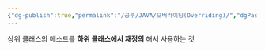 ```yaml
---
{"dg-publish":true,"permalink":"/공부/JAVA/오버라이딩(Overriding)/","dgPassFrontmatter":true}
---
```


상위 클래스의 메소드를 **하위 클래스에서 재정의** 해서 사용하는 것

